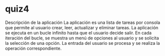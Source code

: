 # quiz4



Descripción de la aplicación
La aplicación es una lista de tareas por consola que permite al usuario crear, leer, actualizar y eliminar tareas. La aplicación se ejecuta en un bucle infinito hasta que el usuario decide salir. En cada iteración del bucle, se muestra un menú de opciones al usuario y se solicita la selección de una opción. La entrada del usuario se procesa y se realiza la operación correspondiente.
